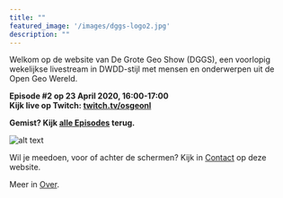 ```yaml
---
title: ""
featured_image: '/images/dggs-logo2.jpg'
description: ""
---
```


Welkom op de website van De Grote Geo Show (DGGS), een voorlopig wekelijkse
livestream in DWDD-stijl met mensen en onderwerpen uit de Open Geo Wereld.
 
__Episode #2 op 23 April 2020, 16:00-17:00__  
__Kijk live op Twitch: [twitch.tv/osgeonl](https://twitch.tv/osgeonl)__

__Gemist? Kijk [alle Episodes](/episode/) terug.__

![alt text](/images/episode-0001/compositie.jpg "Impressie Episode #1 - 16 April 2020")

Wil je meedoen, voor of achter de schermen?
Kijk in [Contact](/contact/) op deze website.

Meer in [Over](/about/).
